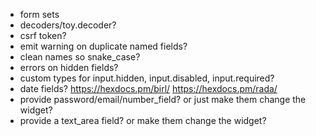 - form sets
- decoders/toy.decoder?
- csrf token?
- emit warning on duplicate named fields?
- clean names so snake_case?
- errors on hidden fields?
- custom types for input.hidden, input.disabled, input.required?
- date fields? https://hexdocs.pm/birl/ https://hexdocs.pm/rada/
- provide password/email/number_field? or just make them change the widget?
- provide a text_area field? or make them change the widget?
